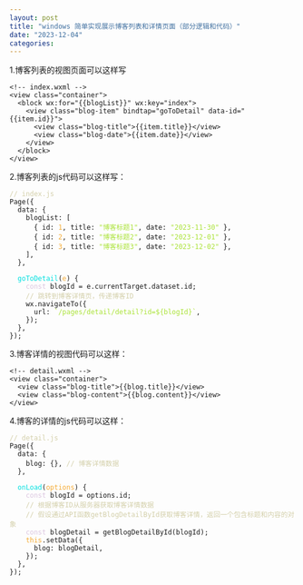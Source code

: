 ```yaml
---
layout: post
title: "windows 简单实现展示博客列表和详情页面（部分逻辑和代码）"
date: "2023-12-04"
categories: 
---
```

<p>1.博客列表的视图页面可以这样写</p>

<pre style="margin-left:0px; margin-right:0px; text-align:start">
<code>&lt;!-- index.wxml --&gt;
&lt;view class=&quot;container&quot;&gt;
  &lt;block wx:for=&quot;{{blogList}}&quot; wx:key=&quot;index&quot;&gt;
    &lt;view class=&quot;blog-item&quot; bindtap=&quot;goToDetail&quot; data-id=&quot;{{item.id}}&quot;&gt;
      &lt;view class=&quot;blog-title&quot;&gt;{{item.title}}&lt;/view&gt;
      &lt;view class=&quot;blog-date&quot;&gt;{{item.date}}&lt;/view&gt;
    &lt;/view&gt;
  &lt;/block&gt;
&lt;/view&gt;</code></pre>

<p>2.博客列表的js代码可以这样写：</p>

<pre style="margin-left:0px; margin-right:0px; text-align:start">
<code><span style="color:#d4d0ab">// index.js</span>
Page({
  data: {
    blogList: [
      { id: <span style="color:#f5ab35">1</span>, title: <span style="color:#abe338">&quot;博客标题1&quot;</span>, date: <span style="color:#abe338">&quot;2023-11-30&quot;</span> },
      { id: <span style="color:#f5ab35">2</span>, title: <span style="color:#abe338">&quot;博客标题2&quot;</span>, date: <span style="color:#abe338">&quot;2023-12-01&quot;</span> },
      { id: <span style="color:#f5ab35">3</span>, title: <span style="color:#abe338">&quot;博客标题3&quot;</span>, date: <span style="color:#abe338">&quot;2023-12-02&quot;</span> },
    ],
  },

  <span style="color:#00e0e0">goToDetail</span>(<span style="color:#f5ab35">e</span>) {
    <span style="color:#dcc6e0">const</span> blogId = e.currentTarget.dataset.id;
    <span style="color:#d4d0ab">// 跳转到博客详情页，传递博客ID</span>
    wx.navigateTo({
      url: <span style="color:#abe338">`/pages/detail/detail?id=</span><span style="color:#abe338">${blogId}</span><span style="color:#abe338">`</span>,
    });
  },
});</code></pre>

<p>3.博客详情的视图代码可以这样：</p>

<pre style="margin-left:0px; margin-right:0px; text-align:start">
<code>&lt;!-- detail.wxml --&gt;
&lt;view class=&quot;container&quot;&gt;
  &lt;view class=&quot;blog-title&quot;&gt;{{blog.title}}&lt;/view&gt;
  &lt;view class=&quot;blog-content&quot;&gt;{{blog.content}}&lt;/view&gt;
&lt;/view&gt;</code></pre>

<p>4.博客的详情的js代码可以这样：</p>

<pre style="margin-left:0px; margin-right:0px; text-align:start">
<code><span style="color:#d4d0ab">// detail.js</span>
Page({
  data: {
    blog: {}, <span style="color:#d4d0ab">// 博客详情数据</span>
  },

  <span style="color:#00e0e0">onLoad</span>(<span style="color:#f5ab35">options</span>) {
    <span style="color:#dcc6e0">const</span> blogId = options.id;
    <span style="color:#d4d0ab">// 根据博客ID从服务器获取博客详情数据</span>
    <span style="color:#d4d0ab">// 假设通过API函数getBlogDetailById获取博客详情，返回一个包含标题和内容的对象</span>
    <span style="color:#dcc6e0">const</span> blogDetail = getBlogDetailById(blogId);
    <span style="color:#f5ab35">this</span>.setData({
      blog: blogDetail,
    });
  },
});</code></pre>

